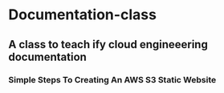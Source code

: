 # Documentation-class
## A class to teach ify cloud engineeering documentation

### Simple Steps To Creating An AWS S3 Static Website


